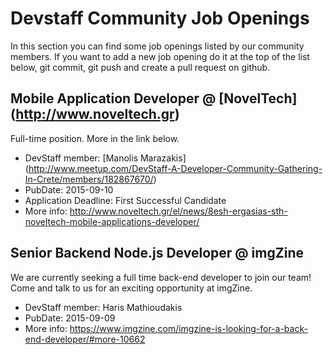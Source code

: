 # Devstaff Community Job Openings

In this section you can find some job openings listed by our community members. If you want to add a new job opening do it at the top of the list below, git commit, git push and create a pull request on github.


## Mobile Application Developer @ [NovelTech] (http://www.noveltech.gr)
Full-time position. More in the link below.
* DevStaff member: [Manolis Marazakis] (http://www.meetup.com/DevStaff-A-Developer-Community-Gathering-In-Crete/members/182867670/)
* PubDate: 2015-09-10
* Application Deadline: First Successful Candidate
* More info: http://www.noveltech.gr/el/news/8esh-ergasias-sth-noveltech-mobile-applications-developer/

## Senior Backend Node.js Developer @ imgZine
We are currently seeking a full time back-end developer  to join our team! Come and talk to us for an exciting opportunity at imgZine.

* DevStaff member: Haris Mathioudakis
* PubDate: 2015-09-09
* More info: https://www.imgzine.com/imgzine-is-looking-for-a-back-end-developer/#more-10662

